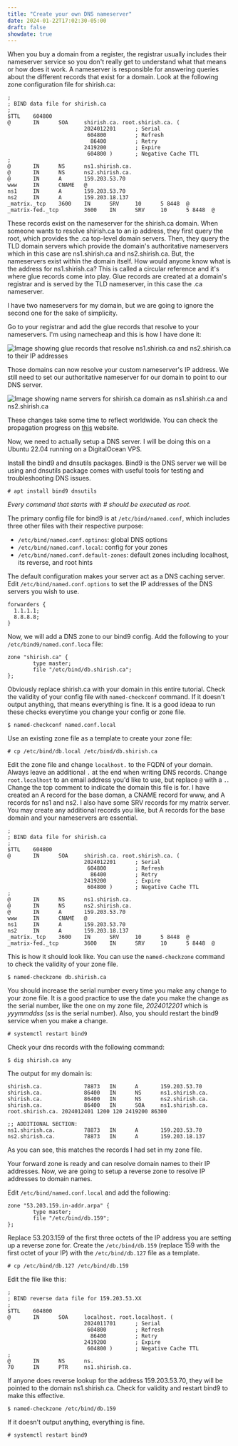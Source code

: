 ```yaml
---
title: "Create your own DNS nameserver"
date: 2024-01-22T17:02:30-05:00
draft: false
showdate: true
---
```


When you buy a domain from a register, the registrar usually includes their nameserver service so you don't really get to understand what that means or how does it work. A nameserver is responsible for answering queries about the different records that exist for a domain. Look at the following zone configuration file for shirish.ca:

```
;
; BIND data file for shirish.ca
;
$TTL    604800
@       IN      SOA     shirish.ca. root.shirish.ca. (
                        2024012201      ; Serial
                         604800         ; Refresh
                          86400         ; Retry
                        2419200         ; Expire
                         604800 )       ; Negative Cache TTL
;
@       IN      NS      ns1.shirish.ca.
@       IN      NS      ns2.shirish.ca.
@       IN      A       159.203.53.70
www     IN      CNAME   @
ns1     IN      A       159.203.53.70
ns2     IN      A       159.203.18.137
_matrix._tcp    3600    IN      SRV     10      5 8448  @
_matrix-fed._tcp        3600    IN      SRV     10      5 8448  @

```

These records exist on the nameserver for the shirish.ca domain. When someone wants to resolve shirish.ca to an ip address, they first query the root, which provides the .ca top-level domain servers. Then, they query the TLD domain servers which provide the domain's authoritative nameservers which in this case are ns1.shirish.ca and ns2.shirish.ca.  But, the nameservers exist within the domain itself. How would anyone know what is the address for ns1.shirish.ca? This is called a circular reference and it's where glue records come into play. Glue records are created at a domain's registrar and is served by the TLD nameserver, in this case the .ca nameserver.

I have two nameservers for my domain, but we are going to ignore the second one for the sake of simplicity.

Go to your registrar and add the glue records that resolve to your nameservers. I'm using namecheap and this is how I have done it:

![Image showing glue records that resolve ns1.shirish.ca and ns2.shirish.ca to their IP addresses](/images/nameserver-1.png)

Those domains can now resolve your custom nameserver's IP address. We still need to set our authoritative nameserver for our domain to point to our DNS server.

![Image showing name servers for shirish.ca domain as ns1.shirish.ca and ns2.shirish.ca](/images/nameserver-2.png)

These changes take some time to reflect worldwide. You can check the propagation progress on [this](https://www.whatsmydns.net/) website.

Now, we need to actually setup a DNS server. I will be doing this on a Ubuntu 22.04 running on a DigitalOcean VPS.

Install the bind9 and dnsutils packages. Bind9 is the DNS server we will be using and dnsutils package comes with useful tools for testing and troubleshooting DNS issues.

```
# apt install bind9 dnsutils
```
*Every command that starts with # should be executed as root*.

The primary config file for bind9 is at `/etc/bind/named.conf`, which includes three other files with their respective purpose:

- `/etc/bind/named.conf.optinos`: global DNS options
- `/etc/bind/named.conf.local`: config for your zones
- `/etc/bind/named.conf.default-zones`: default zones including localhost, its reverse, and root hints

The default configuration makes your server act as a DNS caching server. Edit `/etc/bind/named.conf.options` to set the IP addresses of the DNS servers you wish to use.
```
forwarders {
  1.1.1.1;
  8.8.8.8;
}
```

Now, we will add a DNS zone to our bind9 config. Add the following to your `/etc/bind9/named.conf.loca` file:

```
zone "shirish.ca" {
        type master;
        file "/etc/bind/db.shirish.ca";
};
```
Obviously replace shirish.ca with your domain in this entire tutorial. Check the validity of your config file with `named-checkconf` command. If it doesn't output anything, that means everything is fine. It is a good ideaa to run these checks everytime you change your config or zone file.
```
$ named-checkconf named.conf.local
```

Use an existing zone file as a template to create your zone file:
```
# cp /etc/bind/db.local /etc/bind/db.shirish.ca
```
Edit the zone file and change `localhost.` to the FQDN of your domain. Always leave an additional `.` at the end when writing DNS records. Change `root.localhost` to an email address you'd like to use, but replace `@` with a `.`. Change the top comment to indicate the domain this file is for. I have created an A record for the base doman, a CNAME record for www, and A records for ns1 and ns2. I also have some SRV records for my matrix server. You may create any additional records you like, but A records for the base domain and your nameservers are essential.
```
;
; BIND data file for shirish.ca
;
$TTL    604800
@       IN      SOA     shirish.ca. root.shirish.ca. (
                        2024012201      ; Serial
                         604800         ; Refresh
                          86400         ; Retry
                        2419200         ; Expire
                         604800 )       ; Negative Cache TTL
;
@       IN      NS      ns1.shirish.ca.
@       IN      NS      ns2.shirish.ca.
@       IN      A       159.203.53.70
www     IN      CNAME   @
ns1     IN      A       159.203.53.70
ns2     IN      A       159.203.18.137
_matrix._tcp    3600    IN      SRV     10      5 8448  @
_matrix-fed._tcp        3600    IN      SRV     10      5 8448  @

```
This is how it should look like. You can use the `named-checkzone` command to check the validity of your zone file.
```
$ named-checkzone db.shirish.ca
```
You should increase the serial number every time you make any change to your zone file. It is a good practice to use the date you make the change as the serial number, like the one on my zone file, *2024012201* which is *yyymmddss* (*ss* is the serial number). Also, you should restart the bind9 service when you make a change.
```
# systemctl restart bind9
```
Check your dns records with the following command:
```
$ dig shirish.ca any
```
The output for my domain is:
```
shirish.ca.             78873   IN      A       159.203.53.70
shirish.ca.             86400   IN      NS      ns1.shirish.ca.
shirish.ca.             86400   IN      NS      ns2.shirish.ca.
shirish.ca.             86400   IN      SOA     ns1.shirish.ca. root.shirish.ca. 2024012401 1200 120 2419200 86300

;; ADDITIONAL SECTION:
ns1.shirish.ca.         78873   IN      A       159.203.53.70
ns2.shirish.ca.         78873   IN      A       159.203.18.137
```
As you can see, this matches the records I had set in my zone file.

Your forward zone is ready and can resolve domain names to their IP addresses. Now, we are going to setup a reverse zone to resolve IP addresses to domain names.

Edit `/etc/bind/named.conf.local` and add the following:
```
zone "53.203.159.in-addr.arpa" {
        type master;
        file "/etc/bind/db.159";
};
```
Replace 53.203.159 of the first three octets of the IP address you are setting up a reverse zone for.
Create the `/etc/bind/db.159` (replace 159 with the first octet of your IP) with the `/etc/bind/db.127` file as a template.
```
# cp /etc/bind/db.127 /etc/bind/db.159
```
Edit the file like this:
```
;
; BIND reverse data file for 159.203.53.XX
;
$TTL    604800
@       IN      SOA     localhost. root.localhost. (
                        2024011701      ; Serial
                         604800         ; Refresh
                          86400         ; Retry
                        2419200         ; Expire
                         604800 )       ; Negative Cache TTL
;
@       IN      NS      ns.
70      IN      PTR     ns1.shirish.ca.
```
If anyone does reverse lookup for the address 159.203.53.70, they will be pointed to the domain ns1.shirish.ca. Check for validity and restart bind9 to make this effective.
```
$ named-checkzone /etc/bind/db.159
```
If it doesn't output anything, everything is fine.
```
# systemctl restart bind9
```
